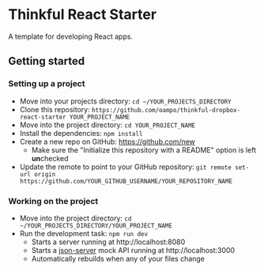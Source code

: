 # Thinkful React Starter

A template for developing React apps.

## Getting started

### Setting up a project

* Move into your projects directory: `cd ~/YOUR_PROJECTS_DIRECTORY`
* Clone this repository: `https://github.com/oampo/thinkful-dropbox-react-starter YOUR_PROJECT_NAME`
* Move into the project directory: `cd YOUR_PROJECT_NAME`
* Install the dependencies: `npm install`
* Create a new repo on GitHub: https://github.com/new
    * Make sure the "Initialize this repository with a README" option is left **un**checked
* Update the remote to point to your GitHub repository: `git remote set-url origin https://github.com/YOUR_GITHUB_USERNAME/YOUR_REPOSITORY_NAME`

### Working on the project

* Move into the project directory: `cd ~/YOUR_PROJECTS_DIRECTORY/YOUR_PROJECT_NAME`
* Run the development task: `npm run dev`
    * Starts a server running at http://localhost:8080
    * Starts a [json-server](https://github.com/typicode/json-server) mock API running at http://localhost:3000
    * Automatically rebuilds when any of your files change

